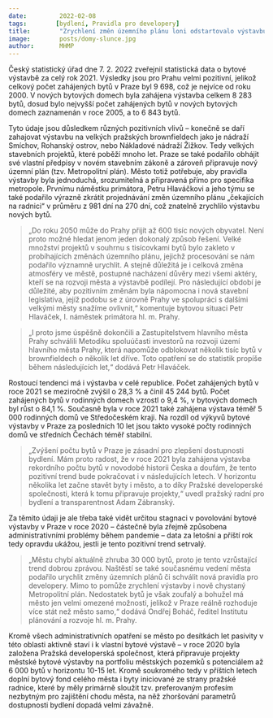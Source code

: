 ```yaml
---
date:         2022-02-08
tags:        [bydlení, Pravidla pro developery]
title:        "Zrychlení změn územního plánu loni odstartovalo výstavbu 10 000 nových bytů. Nejvíce za posledních 20 let"
image: 	      posts/domy-slunce.jpg
author:       MHMP
---
```

 
Český statistický úřad dne 7. 2. 2022 zveřejnil statistická data o bytové výstavbě za celý rok 2021. Výsledky jsou pro Prahu velmi pozitivní, jelikož celkový počet zahájených bytů v Praze byl 9 698, což je nejvíce od roku 2000. V nových bytových domech byla zahájena výstavba celkem 8 283 bytů, dosud bylo nejvyšší počet zahájených bytů v nových bytových domech zaznamenán v roce 2005, a to 6 843 bytů.

Tyto údaje jsou důsledkem různých pozitivních vlivů – konečně se daří zahajovat výstavbu na velkých pražských brownfieldech jako je nádraží Smíchov, Rohanský ostrov, nebo Nákladové nádraží Žižkov. Tedy velkých stavebních projektů, které poběží mnoho let. Praze se také podařilo obhájit své vlastní předpisy v novém stavebním zákoně a zároveň připravuje nový územní plán (tzv. Metropolitní plán). Město totiž potřebuje, aby pravidla výstavby byla jednoduchá, srozumitelná a připravená přímo pro specifika metropole. Prvnímu náměstku primátora, Petru Hlaváčkovi a jeho týmu se také podařilo výrazně zkrátit projednávání změn územního plánu „čekajících na radnici“ v průměru z 981 dní na 270 dní, což znatelně zrychlilo výstavbu nových bytů. 

> „Do roku 2050 může do Prahy přijít až 600 tisíc nových obyvatel. Není proto možné hledat jenom jeden dokonalý způsob řešení. Velké množství projektů v souhrnu s tisícovkami bytů bylo zakleto v probíhajících změnách územního plánu, jejichž procesování se nám podařilo významně urychlit. A stejně důležitá je i celková změna atmosféry ve městě, postupné nacházení důvěry mezi všemi aktéry, kteří se na rozvoji města a výstavbě podílejí. Pro následující období je důležité, aby pozitivním změnám byla nápomocna i nová stavební legislativa, jejíž podobu se z úrovně Prahy ve spolupráci s dalšími velkými městy snažíme ovlivnit,“ komentuje bytovou situaci Petr Hlaváček, I. náměstek primátora hl. m. Prahy.

> „I proto jsme úspěšně dokončili a Zastupitelstvem hlavního města Prahy schválili Metodiku spoluúčasti investorů na rozvoji území hlavního města Prahy, která napomůže odblokovat několik tisíc bytů v brownfieldech o několik let dříve. Toto opatření se do statistik propíše během následujících let,“ dodává Petr Hlaváček.

Rostoucí tendenci má i výstavba v celé republice. Počet zahájených bytů v roce 2021 se meziročně zvýšil o 28,3 % a činil 45 244 bytů. Počet zahájených bytů v rodinných domech vzrostl o 9,4 %, v bytových domech byl růst o 84,1 %. Současně byla v roce 2021 také zahájena výstava téměř 5 000 rodinných domů ve Středočeském kraji. Na rozdíl od výkyvů bytové výstavby v Praze za posledních 10 let jsou takto vysoké počty rodinných domů ve středních Čechách téměř stabilní.

> „Zvýšení počtu bytů v Praze je zásadní pro zlepšení dostupnosti bydlení. Mám proto radost, že v roce 2021 byla zahájena výstavba rekordního počtu bytů v novodobé historii Česka a doufám, že tento pozitivní trend bude pokračovat i v následujících letech. V horizontu několika let začne stavět byty i město, a to díky Pražské developerské společnosti, která k tomu připravuje projekty,“ uvedl pražský radní pro bydlení a transparentnost Adam Zábranský.

Za těmito údaji je ale třeba také vidět určitou stagnaci v povolování bytové výstavby v Praze v roce 2020 – částečně byla zřejmě způsobena administrativními problémy během pandemie – data za letošní a příští rok tedy opravdu ukážou, jestli je tento pozitivní trend setrvalý.

> „Městu chybí aktuálně zhruba 30 000 bytů, proto je tento vzrůstající trend dobrou zprávou. Naštěstí se také současnému vedení města podařilo urychlit změny územních plánů či schválit nová pravidla pro developery. Mimo to pomůže zrychlení výstavby i nově chystaný Metropolitní plán. Nedostatek bytů je však zoufalý a bohužel má město jen velmi omezené možnosti, jelikož v Praze reálně rozhoduje více stát než město samo,“ dodává Ondřej Boháč, ředitel Institutu plánování a rozvoje hl. m. Prahy.

Kromě všech administrativních opatření se město po desítkách let pasivity v této oblasti aktivně staví i k vlastní bytové výstavě – v roce 2020 byla založena Pražská developerská společnost, která připravuje projekty městské bytové výstavby na portfoliu městských pozemků s potenciálem až 6 000 bytů v horizontu 10-15 let. Kromě soukromého tedy v příštích letech doplní bytový fond celého města i byty iniciované ze strany pražské radnice, které by měly primárně sloužit tzv. preferovaným profesím nezbytným pro zajištění chodu města, na něž zhoršování parametrů dostupnosti bydlení dopadá velmi závažně.

 

